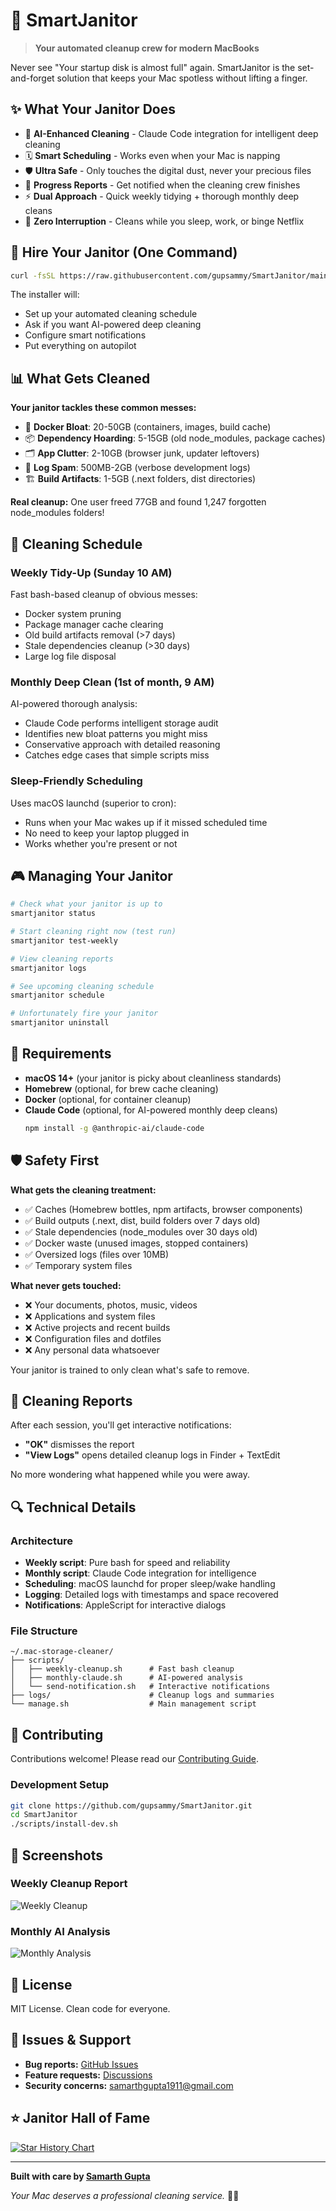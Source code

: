 # 🧹 SmartJanitor

> **Your automated cleanup crew for modern MacBooks**

Never see "Your startup disk is almost full" again. SmartJanitor is the set-and-forget solution that keeps your Mac spotless without lifting a finger.

## ✨ What Your Janitor Does

- 🤖 **AI-Enhanced Cleaning** - Claude Code integration for intelligent deep cleaning
- 🗓️ **Smart Scheduling** - Works even when your Mac is napping
- 🛡️ **Ultra Safe** - Only touches the digital dust, never your precious files
- 📱 **Progress Reports** - Get notified when the cleaning crew finishes
- ⚡ **Dual Approach** - Quick weekly tidying + thorough monthly deep cleans
- 🔄 **Zero Interruption** - Cleans while you sleep, work, or binge Netflix

## 🚀 Hire Your Janitor (One Command)

```bash
curl -fsSL https://raw.githubusercontent.com/gupsammy/SmartJanitor/main/install.sh | bash
```

The installer will:
- Set up your automated cleaning schedule
- Ask if you want AI-powered deep cleaning
- Configure smart notifications
- Put everything on autopilot

## 📊 What Gets Cleaned

**Your janitor tackles these common messes:**

- 🐳 **Docker Bloat**: 20-50GB (containers, images, build cache)
- 📦 **Dependency Hoarding**: 5-15GB (old node_modules, package caches)  
- 🗂️ **App Clutter**: 2-10GB (browser junk, updater leftovers)
- 📝 **Log Spam**: 500MB-2GB (verbose development logs)
- 🏗️ **Build Artifacts**: 1-5GB (.next folders, dist directories)

**Real cleanup:** One user freed 77GB and found 1,247 forgotten node_modules folders!

## 🧽 Cleaning Schedule

### Weekly Tidy-Up (Sunday 10 AM)
Fast bash-based cleanup of obvious messes:
- Docker system pruning
- Package manager cache clearing  
- Old build artifacts removal (>7 days)
- Stale dependencies cleanup (>30 days)
- Large log file disposal

### Monthly Deep Clean (1st of month, 9 AM)
AI-powered thorough analysis:
- Claude Code performs intelligent storage audit
- Identifies new bloat patterns you might miss
- Conservative approach with detailed reasoning
- Catches edge cases that simple scripts miss

### Sleep-Friendly Scheduling
Uses macOS launchd (superior to cron):
- Runs when your Mac wakes up if it missed scheduled time
- No need to keep your laptop plugged in
- Works whether you're present or not

## 🎮 Managing Your Janitor

```bash
# Check what your janitor is up to
smartjanitor status

# Start cleaning right now (test run)
smartjanitor test-weekly

# View cleaning reports
smartjanitor logs

# See upcoming cleaning schedule  
smartjanitor schedule

# Unfortunately fire your janitor
smartjanitor uninstall
```

## 🔧 Requirements

- **macOS 14+** (your janitor is picky about cleanliness standards)
- **Homebrew** (optional, for brew cache cleaning)
- **Docker** (optional, for container cleanup)
- **Claude Code** (optional, for AI-powered monthly deep cleans)
  ```bash
  npm install -g @anthropic-ai/claude-code
  ```

## 🛡️ Safety First

**What gets the cleaning treatment:**
- ✅ Caches (Homebrew bottles, npm artifacts, browser components)
- ✅ Build outputs (.next, dist, build folders over 7 days old)
- ✅ Stale dependencies (node_modules over 30 days old)  
- ✅ Docker waste (unused images, stopped containers)
- ✅ Oversized logs (files over 10MB)
- ✅ Temporary system files

**What never gets touched:**
- ❌ Your documents, photos, music, videos
- ❌ Applications and system files
- ❌ Active projects and recent builds
- ❌ Configuration files and dotfiles
- ❌ Any personal data whatsoever

Your janitor is trained to only clean what's safe to remove.

## 📱 Cleaning Reports

After each session, you'll get interactive notifications:
- **"OK"** dismisses the report
- **"View Logs"** opens detailed cleanup logs in Finder + TextEdit

No more wondering what happened while you were away.

## 🔍 Technical Details

### Architecture

- **Weekly script**: Pure bash for speed and reliability
- **Monthly script**: Claude Code integration for intelligence
- **Scheduling**: macOS launchd for proper sleep/wake handling
- **Logging**: Detailed logs with timestamps and space recovered
- **Notifications**: AppleScript for interactive dialogs

### File Structure

```
~/.mac-storage-cleaner/
├── scripts/
│   ├── weekly-cleanup.sh      # Fast bash cleanup
│   ├── monthly-claude.sh      # AI-powered analysis
│   └── send-notification.sh   # Interactive notifications
├── logs/                      # Cleanup logs and summaries
└── manage.sh                  # Main management script
```

## 🤝 Contributing

Contributions welcome! Please read our [Contributing Guide](CONTRIBUTING.md).

### Development Setup

```bash
git clone https://github.com/gupsammy/SmartJanitor.git
cd SmartJanitor
./scripts/install-dev.sh
```

## 📸 Screenshots

### Weekly Cleanup Report
![Weekly Cleanup](docs/images/weekly-notification.png)

### Monthly AI Analysis
![Monthly Analysis](docs/images/monthly-notification.png)

## 📜 License

MIT License. Clean code for everyone.

## 🐛 Issues & Support

- **Bug reports:** [GitHub Issues](https://github.com/gupsammy/SmartJanitor/issues)
- **Feature requests:** [Discussions](https://github.com/gupsammy/SmartJanitor/discussions)  
- **Security concerns:** [samarthgupta1911@gmail.com](mailto:samarthgupta1911@gmail.com)

## ⭐ Janitor Hall of Fame

[![Star History Chart](https://api.star-history.com/svg?repos=gupsammy/SmartJanitor&type=Date)](https://star-history.com/#gupsammy/SmartJanitor&Date)

---

**Built with care by [Samarth Gupta](https://x.com/samarthg1911)**

*Your Mac deserves a professional cleaning service.* 🧹✨
